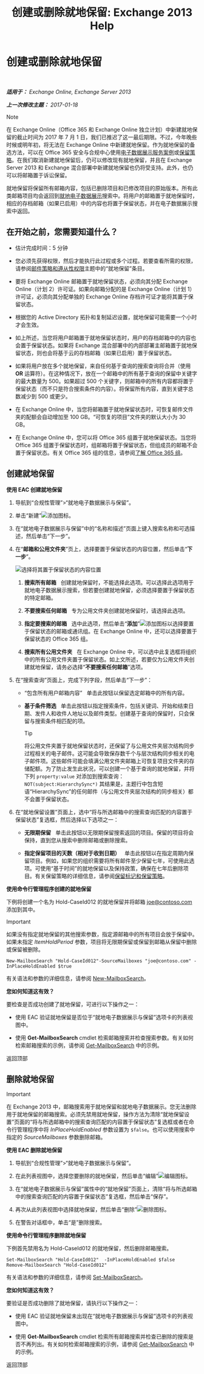 ﻿---
title: '创建或删除就地保留: Exchange 2013 Help'
TOCTitle: 创建或删除就地保留
ms:assetid: 9d5d8d37-a053-4830-9cb1-6e1ede25e963
ms:mtpsurl: https://technet.microsoft.com/zh-cn/library/Dd979797(v=EXCHG.150)
ms:contentKeyID: 50491226
ms.date: 01/11/2018
mtps_version: v=EXCHG.150
ms.translationtype: HT
---

# 创建或删除就地保留

 

_**适用于：** Exchange Online, Exchange Server 2013_

_**上一次修改主题：** 2017-01-18_

> [!NOTE]
> 在 Exchange Online（Office 365 和 Exchange Online 独立计划）中新建就地保留的截止时间为 2017 年 7 月 1 日，我们已推迟了这一最后期限。不过，今年晚些时候或明年初，将无法在 Exchange Online 中新建就地保留。作为就地保留的备选方法，可以在 Office 365 安全与合规中心使用<a href="https://go.microsoft.com/fwlink/?linkid=780738">电子数据展示服务案例</a>或<a href="https://go.microsoft.com/fwlink/?linkid=827811">保留策略</a>。在我们取消新建就地保留后，仍可以修改现有就地保留，并且在 Exchange Server 2013 和 Exchange 混合部署中新建就地保留也仍将受支持。此外，也仍可以将邮箱置于诉讼保留。


就地保留将保留所有邮箱内容，包括已删除项目和已修改项目的原始版本。所有此类邮箱项目均会返回到[就地电子数据展示](in-place-ediscovery-exchange-2013-help.md)搜索中。将用户的邮箱置于就地保留时，相应的存档邮箱（如果已启用）中的内容也将置于保留状态，并在电子数据展示搜索中返回。

## 在开始之前，您需要知道什么？

  - 估计完成时间：5 分钟

  - 您必须先获得权限，然后才能执行此过程或多个过程。若要查看所需的权限，请参阅[邮件策略和遵从性权限](messaging-policy-and-compliance-permissions-exchange-2013-help.md)主题中的“就地保留”条目。

  - 要将 Exchange Online 邮箱置于就地保留状态，必须向其分配 Exchange Online（计划 2）许可证。如果向邮箱分配的是 Exchange Online（计划 1）许可证，必须向其分配单独的 Exchange Online 存档许可证才能将其置于保留状态。

  - 根据您的 Active Directory 拓扑和复制延迟设置，就地保留可能需要一个小时才会生效。

  - 如上所述，当您将用户邮箱置于就地保留状态时，用户的存档邮箱中的内容也会置于保留状态。如果将 Exchange 混合部署中的内部部署主邮箱置于就地保留状态，则也会将基于云的存档邮箱（如果已启用）置于保留状态。

  - 如果将用户放在多个就地保留，来自任何基于查询的搜索查询将合并（使用 **OR** 运算符）。在这种情况下，放在一个邮箱中的所有基于查询的保留中关键字的最大数量为 500。如果超过 500 个关键字，则邮箱中的所有内容都将置于保留状态（而不只是符合搜索条件的内容）。将保留所有内容，直到关键字总数减少到 500 或更少。

  - 在 Exchange Online 中，当您将邮箱置于就地保留状态时，可恢复邮件文件夹的配额会自动增加至 100 GB。“可恢复的项目”文件夹的默认大小为 30 GB。

  - 在 Exchange Online 中，您可以将 Office 365 组置于就地保留状态。当您将 Office 365 组置于保留状态时，组邮箱将置于保留状态，但组成员的邮箱不会置于保留状态。有关 Office 365 组的信息，请参阅[了解 Office 365 组](https://go.microsoft.com/fwlink/p/?linkid=724066)。

## 创建就地保留

**使用 EAC 创建就地保留**

1.  导航到“合规性管理”\>“就地电子数据展示与保留”。

2.  单击“新建”![添加图标](images/JJ218640.c1e75329-d6d7-4073-a27d-498590bbb558(EXCHG.150).gif "添加图标")。

3.  在“就地电子数据展示与保留”中的“名称和描述”页面上键入搜索名称和可选描述，然后单击“下一步”。

4.  在“**邮箱和公用文件夹**”页上，选择要置于保留状态的内容位置，然后单击“**下一步**”。
    
    ![选择将其置于保留状态的内容位置](images/Dd979797.bbe76c50-a93b-4e5e-acd2-78e0d747ea19(EXCHG.150).png "选择将其置于保留状态的内容位置")  
    
    1.  **搜索所有邮箱**   创建就地保留时，不能选择此选项。可以选择此选项用于就地电子数据展示搜索，但若要创建就地保留，必须选择要置于保留状态的特定邮箱。
    
    2.  **不要搜索任何邮箱**   专为公用文件夹创建就地保留时，请选择此选项。
    
    3.  **指定要搜索的邮箱**   选中此选项，然后单击“**添加**”![添加图标](images/JJ218640.c1e75329-d6d7-4073-a27d-498590bbb558(EXCHG.150).gif "添加图标")以选择要置于保留状态的邮箱或通讯组。在 Exchange Online 中，还可以选择要置于保留状态的 Office 365 组。
    
    4.  **搜索所有公用文件夹**   在 Exchange Online 中，可以选中此复选框将组织中的所有公用文件夹置于保留状态。如上文所述，若要仅为公用文件夹创建就地保留，请务必选择“**不要搜索任何邮箱**”选项。

5.  在“搜索查询”页面上，完成下列字段，然后单击“下一步”：
    
      - “包含所有用户邮箱内容”   单击此按钮以保留选定邮箱中的所有内容。
    
      - **基于条件筛选**   单击此按钮以指定搜索条件，包括关键词、开始和结束日期、发件人和收件人地址以及邮件类型。创建基于查询的保留时，只会保留与搜索条件相匹配的项。
        
        > [!tip]
        > 将公用文件夹置于就地保留状态时，还保留了与公用文件夹层次结构同步过程相关的电子邮件。这可能会导致保存数千个与层次结构同步相关的电子邮件项。这些邮件可能会填满公用文件夹邮箱上可恢复项目文件夹的存储配额。为了防止发生此状况，可以创建一个基于查询的就地保留，并将下列 <code>property:value</code> 对添加到搜索查询：
        > <code>NOT(subject:HierarchySync*)</code>
        > 其结果是，主题行中包含短语“HierarchySync”的任何邮件（与公用文件夹层次结构的同步相关）都不会置于保留状态。


6.  在“就地保留设置”页面上，选中“将与所选邮箱中的搜索查询匹配的内容置于保留状态”复选框，然后选择以下选项之一：
    
      - **无限期保留**   单击此按钮以无限期保留搜索返回的项目。保留的项目将会保持，直到您从搜索中删除邮箱或删除搜索。
    
      - **指定保留项目的天数（相对于收到日期）**   单击此按钮以在指定周期内保留项目。例如，如果您的组织需要将所有邮件至少保留七年，可使用此选项。可使用“基于时间”的就地保留以及保持政策，确保在七年后删除项目。有关保留策略的详细信息，请参阅[保留标记和保留策略](retention-tags-and-retention-policies-exchange-2013-help.md)。

**使用命令行管理程序创建的就地保留**

下例将创建一个名为 Hold-CaseId012 的就地保留并将邮箱 joe@contoso.com 添加到其中。

> [!important]
> 如果没有指定就地保留的其他搜索参数，指定源邮箱中的所有项目会放于保留中。如果未指定 <em>ItemHoldPeriod</em> 参数，项目将无限期保留或保留到邮箱从保留中删除或保留被删除。


    New-MailboxSearch "Hold-CaseId012"-SourceMailboxes "joe@contoso.com" -InPlaceHoldEnabled $true

有关语法和参数的详细信息，请参阅 [New-MailboxSearch](https://technet.microsoft.com/zh-cn/library/dd298064\(v=exchg.150\))。

**您如何知道这有效？**

要检查是否成功创建了就地保留，可进行以下操作之一：

  - 使用 EAC 验证就地保留是否位于“就地电子数据展示与保留”选项卡的列表视图中。

  - 使用 **Get-MailboxSearch** cmdlet 检索邮箱搜索并检查搜索参数。有关如何检索邮箱搜索的示例，请参阅 [Get-MailboxSearch](https://technet.microsoft.com/zh-cn/library/dd351021\(v=exchg.150\)) 中的示例。

返回顶部

## 删除就地保留

> [!important]
> 在 Exchange 2013 中，邮箱搜索用于就地保留和就地电子数据展示。您无法删除用于就地保留的邮箱搜索。必须先禁用就地保留，操作方法为清除“就地保留设置”页面的“将与所选邮箱中的搜索查询匹配的内容置于保留状态”复选框或者在命令行管理程序中将 <em>InPlaceHoldEnabled</em> 参数设置为 <code>$false</code>。也可以使用搜索中指定的 <em>SourceMailboxes</em> 参数删除邮箱。


**使用 EAC 删除就地保留**

1.  导航到“合规性管理”\>“就地电子数据展示与保留”。

2.  在此列表视图中，选择您要删除的就地保留，然后单击“编辑”![编辑图标](images/Bb124582.6f53ccb2-1f13-4c02-bea0-30690e6ea71d(EXCHG.150).gif "编辑图标")。

3.  在“就地电子数据展示与保留”属性中的“就地保留”页面上，清除“将与所选邮箱中的搜索查询匹配的内容置于保留状态”复选框，然后单击“保存”。

4.  再次从此列表视图中选择就地保留，然后单击“删除”![删除图标](images/JJ657511.14f639f6-61e8-4418-bbfb-0db14de9d2f5(EXCHG.150).gif "删除图标")。

5.  在警告对话框中，单击“是”删除搜索。

**使用命令行管理程序删除就地保留**

下例首先禁用名为 Hold-CaseId012 的就地保留，然后删除邮箱搜索。

    Set-MailboxSearch "Hold-CaseId012"  -InPlaceHoldEnabled $false
    Remove-MailboxSearch "Hold-CaseId012"

有关语法和参数的详细信息，请参阅 [Set-MailboxSearch](https://technet.microsoft.com/zh-cn/library/dd335145\(v=exchg.150\))。

**您如何知道这有效？**

要验证是否成功删除了就地保留，请执行以下操作之一：

  - 使用 EAC 验证就地保留未出现在“就地电子数据展示与保留”选项卡的列表视图中。

  - 使用 **Get-MailboxSearch** cmdlet 检索所有邮箱搜索并检查已删除的搜索是否不再列出。有关如何检索邮箱搜索的示例，请参阅 [Get-MailboxSearch](https://technet.microsoft.com/zh-cn/library/dd351021\(v=exchg.150\)) 中的示例。

返回顶部

